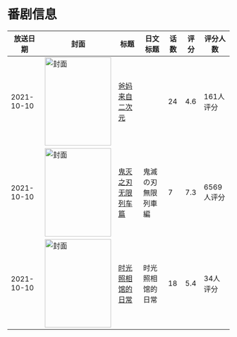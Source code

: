 # 番剧信息

|放送日期|封面|标题|日文标题|话数|评分|评分人数|
|---|---|---|---|---|---|---|
|2021-10-10|<img src="//lain.bgm.tv/pic/cover/c/9c/84/320232_Ab74z.jpg" alt="封面" style="width:150px;height:200px;object-fit:cover;">|[爸妈来自二次元](https://bangumi.tv/subject/320232)||24|4.6|161人评分|
|2021-10-10|<img src="//lain.bgm.tv/pic/cover/c/65/8e/350764_Aibau.jpg" alt="封面" style="width:150px;height:200px;object-fit:cover;">|[鬼灭之刃 无限列车篇](https://bangumi.tv/subject/350764)|鬼滅の刃 無限列車編|7|7.3|6569人评分|
|2021-10-10|<img src="//lain.bgm.tv/pic/cover/c/c2/84/352184_B7o8b.jpg" alt="封面" style="width:150px;height:200px;object-fit:cover;">|[时光照相馆的日常](https://bangumi.tv/subject/352184)|时光照相馆的日常|18|5.4|34人评分|

